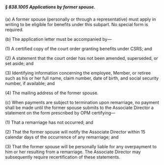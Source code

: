 ##### § 838.1005 Applications by former spouse. #####

(a) A former spouse (personally or through a representative) must apply in writing to be eligible for benefits under this subpart. No special form is required.

(b) The application letter must be accompanied by—

(1) A certified copy of the court order granting benefits under CSRS; and

(2) A statement that the court order has not been amended, superseded, or set aside; and

(3) Identifying information concerning the employee, Member, or retiree such as his or her full name, claim number, date of birth, and social security number, if available; and

(4) The mailing address of the former spouse.

(c) When payments are subject to termination upon remarriage, no payment shall be made until the former spouse submits to the Associate Director a statement on the form prescribed by OPM certifying—

(1) That a remarriage has not occurred; and

(2) That the former spouse will notify the Associate Director within 15 calendar days of the occurrence of any remarriage; and

(3) That the former spouse will be personally liable for any overpayment to him or her resulting from a remarriage. The Associate Director may subsequently require recertification of these statements.